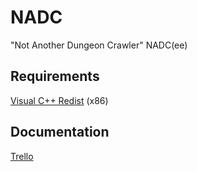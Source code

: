 # NADC

"Not Another Dungeon Crawler" NADC(ee)

## Requirements
[Visual C++ Redist](https://www.microsoft.com/en-us/download/details.aspx?id=48145) (x86)

## Documentation
[Trello](https://trello.com/b/SXZpedZf/nadc-c-project "NADC Trello")
